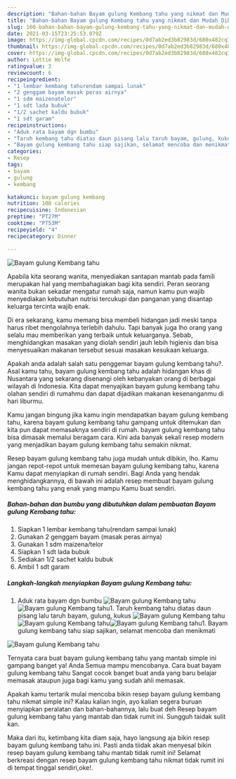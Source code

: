 ```yaml
---
description: "Bahan-bahan Bayam gulung Kembang tahu yang nikmat dan Mudah Dibuat"
title: "Bahan-bahan Bayam gulung Kembang tahu yang nikmat dan Mudah Dibuat"
slug: 160-bahan-bahan-bayam-gulung-kembang-tahu-yang-nikmat-dan-mudah-dibuat
date: 2021-03-15T23:25:53.079Z
image: https://img-global.cpcdn.com/recipes/0d7ab2ed3b82983d/680x482cq70/bayam-gulung-kembang-tahu-foto-resep-utama.jpg
thumbnail: https://img-global.cpcdn.com/recipes/0d7ab2ed3b82983d/680x482cq70/bayam-gulung-kembang-tahu-foto-resep-utama.jpg
cover: https://img-global.cpcdn.com/recipes/0d7ab2ed3b82983d/680x482cq70/bayam-gulung-kembang-tahu-foto-resep-utama.jpg
author: Lottie Wolfe
ratingvalue: 3
reviewcount: 6
recipeingredient:
- "1 lembar kembang tahurendam sampai lunak"
- "2 genggam bayam masak peras airnya"
- "1 sdm maizenatelor"
- "1 sdt lada bubuk"
- "1/2 sachet kaldu bubuk"
- "1 sdt garam"
recipeinstructions:
- "Aduk rata bayam dgn bumbu"
- "Taruh kembang tahu diatas daun pisang lalu taruh bayam, gulung, kukus"
- "Bayam gulung kembang tahu siap sajikan, selamat mencoba dan menikmati"
categories:
- Resep
tags:
- bayam
- gulung
- kembang

katakunci: bayam gulung kembang 
nutrition: 108 calories
recipecuisine: Indonesian
preptime: "PT27M"
cooktime: "PT53M"
recipeyield: "4"
recipecategory: Dinner

---
```



![Bayam gulung Kembang tahu](https://img-global.cpcdn.com/recipes/0d7ab2ed3b82983d/680x482cq70/bayam-gulung-kembang-tahu-foto-resep-utama.jpg)

Apabila kita seorang wanita, menyediakan santapan mantab pada famili merupakan hal yang membahagiakan bagi kita sendiri. Peran seorang  wanita bukan sekadar mengatur rumah saja, namun kamu pun wajib menyediakan kebutuhan nutrisi tercukupi dan panganan yang disantap keluarga tercinta wajib enak.

Di era  sekarang, kamu memang bisa membeli hidangan jadi meski tanpa harus ribet mengolahnya terlebih dahulu. Tapi banyak juga lho orang yang selalu mau memberikan yang terbaik untuk keluarganya. Sebab, menghidangkan masakan yang diolah sendiri jauh lebih higienis dan bisa menyesuaikan makanan tersebut sesuai masakan kesukaan keluarga. 



Apakah anda adalah salah satu penggemar bayam gulung kembang tahu?. Asal kamu tahu, bayam gulung kembang tahu adalah hidangan khas di Nusantara yang sekarang disenangi oleh kebanyakan orang di berbagai wilayah di Indonesia. Kita dapat menyajikan bayam gulung kembang tahu olahan sendiri di rumahmu dan dapat dijadikan makanan kesenanganmu di hari liburmu.

Kamu jangan bingung jika kamu ingin mendapatkan bayam gulung kembang tahu, karena bayam gulung kembang tahu gampang untuk ditemukan dan kita pun dapat memasaknya sendiri di rumah. bayam gulung kembang tahu bisa dimasak memalui beragam cara. Kini ada banyak sekali resep modern yang menjadikan bayam gulung kembang tahu semakin nikmat.

Resep bayam gulung kembang tahu juga mudah untuk dibikin, lho. Kamu jangan repot-repot untuk memesan bayam gulung kembang tahu, karena Kamu dapat menyiapkan di rumah sendiri. Bagi Anda yang hendak menghidangkannya, di bawah ini adalah resep membuat bayam gulung kembang tahu yang enak yang mampu Kamu buat sendiri.

<!--inarticleads1-->

##### Bahan-bahan dan bumbu yang dibutuhkan dalam pembuatan Bayam gulung Kembang tahu:

1. Siapkan 1 lembar kembang tahu(rendam sampai lunak)
1. Gunakan 2 genggam bayam (masak peras airnya)
1. Gunakan 1 sdm maizena/telor
1. Siapkan 1 sdt lada bubuk
1. Sediakan 1/2 sachet kaldu bubuk
1. Ambil 1 sdt garam




<!--inarticleads2-->

##### Langkah-langkah menyiapkan Bayam gulung Kembang tahu:

1. Aduk rata bayam dgn bumbu
<img src="https://img-global.cpcdn.com/steps/26ec0cca013e49bd/160x128cq70/bayam-gulung-kembang-tahu-langkah-memasak-1-foto.jpg" alt="Bayam gulung Kembang tahu"><img src="https://img-global.cpcdn.com/steps/d9f244237e11123b/160x128cq70/bayam-gulung-kembang-tahu-langkah-memasak-1-foto.jpg" alt="Bayam gulung Kembang tahu">1. Taruh kembang tahu diatas daun pisang lalu taruh bayam, gulung, kukus
<img src="https://img-global.cpcdn.com/steps/ab52486d1cd26cd7/160x128cq70/bayam-gulung-kembang-tahu-langkah-memasak-2-foto.jpg" alt="Bayam gulung Kembang tahu"><img src="https://img-global.cpcdn.com/steps/672400644c0962b5/160x128cq70/bayam-gulung-kembang-tahu-langkah-memasak-2-foto.jpg" alt="Bayam gulung Kembang tahu"><img src="https://img-global.cpcdn.com/steps/97d2d56ab8562ec3/160x128cq70/bayam-gulung-kembang-tahu-langkah-memasak-2-foto.jpg" alt="Bayam gulung Kembang tahu">1. Bayam gulung kembang tahu siap sajikan, selamat mencoba dan menikmati
<img src="https://img-global.cpcdn.com/steps/3b1d0a9101960c2d/160x128cq70/bayam-gulung-kembang-tahu-langkah-memasak-3-foto.jpg" alt="Bayam gulung Kembang tahu">



Ternyata cara buat bayam gulung kembang tahu yang mantab simple ini gampang banget ya! Anda Semua mampu mencobanya. Cara buat bayam gulung kembang tahu Sangat cocok banget buat anda yang baru belajar memasak ataupun juga bagi kamu yang sudah ahli memasak.

Apakah kamu tertarik mulai mencoba bikin resep bayam gulung kembang tahu nikmat simple ini? Kalau kalian ingin, ayo kalian segera buruan menyiapkan peralatan dan bahan-bahannya, lalu buat deh Resep bayam gulung kembang tahu yang mantab dan tidak rumit ini. Sungguh taidak sulit kan. 

Maka dari itu, ketimbang kita diam saja, hayo langsung aja bikin resep bayam gulung kembang tahu ini. Pasti anda tiidak akan menyesal bikin resep bayam gulung kembang tahu mantab tidak rumit ini! Selamat berkreasi dengan resep bayam gulung kembang tahu nikmat tidak rumit ini di tempat tinggal sendiri,oke!.

